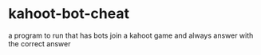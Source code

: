 # kahoot-bot-cheat
a program to run that has bots join a kahoot game and always answer with the correct answer
